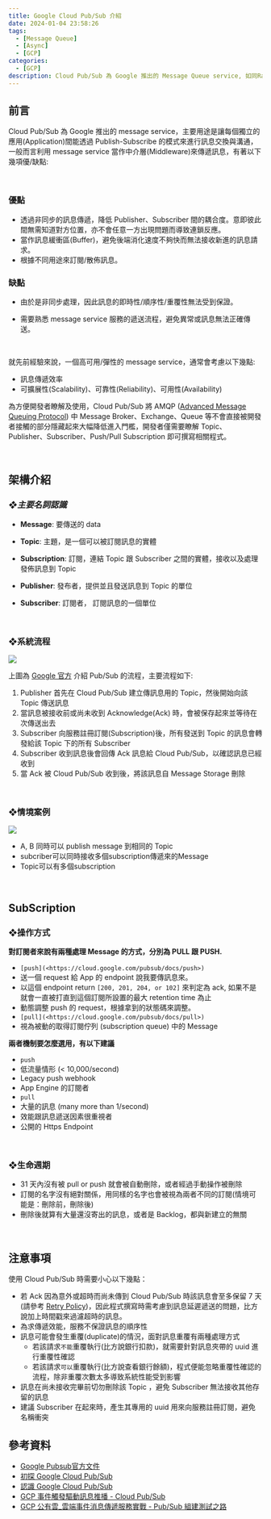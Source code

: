 ```yaml
---
title: Google Cloud Pub/Sub 介紹
date: 2024-01-04 23:58:26
tags:
  - [Message Queue]
  - [Async]
  - [GCP]
categories:
  - [GCP]
description: Cloud Pub/Sub 為 Google 推出的 Message Queue service, 如同Rabbit MQ , Apache Kafka 等Message Queue系統. 但卻簡化了整合與開發的門檻, 透過本篇文章能快速了解 Pub/Sub的原理與使用方式。
---
```


## 前言
Cloud Pub/Sub 為 Google 推出的 message service，主要用途是讓每個獨立的應用(Application)間能透過 Publish-Subscribe 的模式來進行訊息交換與溝通，一般而言利用 message service 
當作中介層(Middleware)來傳遞訊息，有著以下幾項優/缺點:

<br/>

### 優點

- 透過非同步的訊息傳遞，降低 Publisher、Subscriber 間的耦合度。意即彼此間無需知道對方位置，亦不會任意一方出現問題而導致連鎖反應。
- 當作訊息緩衝區(Buffer)，避免後端消化速度不夠快而無法接收新進的訊息請求。
- 根據不同用途來訂閱/散佈訊息。

### **缺點**

- 由於是非同步處理，因此訊息的即時性/順序性/重覆性無法受到保證。

- 需要熟悉 message service 服務的遞送流程，避免異常或訊息無法正確傳送。

  <br/>

就先前經驗來說，一個高可用/彈性的 message service，通常會考慮以下幾點:

- 訊息傳遞效率
- 可擴展性(Scalability)、可靠性(Reliability)、可用性(Availability)

為方便開發者瞭解及使用，Cloud Pub/Sub 將 AMQP ([Advanced Message Queuing Protocol](https://en.wikipedia.org/wiki/Advanced_Message_Queuing_Protocol))  中 Message Broker、Exchange、Queue 等不會直接被開發者接觸的部分隱藏起來大幅降低進入門檻，開發者僅需要瞭解 Topic、Publisher、Subscriber、Push/Pull Subscription 即可撰寫相關程式。

<br/>

## 架構介紹

### ***❖主要名詞認識***

- **Message**: 要傳送的 data

- **Topic**: 主題，是一個可以被訂閱訊息的實體

- **Subscription**: 訂閱，連結 Topic 跟 Subscriber 之間的實體，接收以及處理發佈訊息到 Topic

- **Publisher**: 發布者，提供並且發送訊息到 Topic 的單位

- **Subscriber**: 訂閱者， 訂閱訊息的一個單位

  <br/>

### **❖系統流程**

![](https://i.imgur.com/TsAvWUi.png)

上圖為 [Google 官方](https://cloud.google.com/pubsub/docs/overview) 介紹 Pub/Sub 的流程，主要流程如下:

1. Publisher 首先在 Cloud Pub/Sub 建立傳訊息用的 Topic，然後開始向該 Topic 傳送訊息
2. 當訊息被接收前或尚未收到 Acknowledge(Ack) 時，會被保存起來並等待在次傳送出去
3. Subscriber 向服務註冊訂閱(Subscription)後，所有發送到 Topic 的訊息會轉發給該 Topic 下的所有 Subscriber
4. Subscriber 收到訊息後會回傳 Ack 訊息給 Cloud Pub/Sub，以確認訊息已經收到
5. 當 Ack 被 Cloud Pub/Sub 收到後，將該訊息自 Message Storage 刪除

<br/>

### **❖情境案例**

![](https://i.imgur.com/7latY55.png)

- A, B 同時可以 publish message 到相同的 Topic
- subcriber可以同時接收多個subscription傳遞來的Message
- Topic可以有多個subscription

<br/>

## SubScription

### **❖操作方式**

**對訂閱者來說有兩種處理 Message 的方式，分別為 PULL 跟 PUSH.**

- `[push](<https://cloud.google.com/pubsub/docs/push>)`
- 送一個 request 給 App 的 endpoint 說我要傳訊息來。
- 以這個 endpoint return `[200, 201, 204, or 102]` 來判定為 ack, 如果不是就會一直被打直到這個訂閱所設置的最大 retention time 為止
- 動態調整 push 的 request，根據拿到的狀態碼來調整。
- `[pull](<https://cloud.google.com/pubsub/docs/pull>)`
- 視為被動的取得訂閱佇列 (subscription queue) 中的 Message

**兩者機制要怎麼選用，有以下建議**

- `push`
- 低流量情形 (< 10,000/second)
- Legacy push webhook
- App Engine 的訂閱者
- `pull`
- 大量的訊息 (many more than 1/second)
- 效能跟訊息遞送因素很重視者
- 公開的 Https Endpoint

<br/>

### **❖生命週期**

- 31 天內沒有被 pull or push 就會被自動刪除，或者經過手動操作被刪除
- 訂閱的名字沒有絕對關係，用同樣的名字也會被視為兩者不同的訂閱(情境可能是：刪除前，刪除後)
- 刪除後就算有大量還沒寄出的訊息，或者是 Backlog，都與新建立的無關

<br/>

## 注意事項

使用 Cloud Pub/Sub 時需要小心以下幾點：

- 若 Ack 因為意外或超時而尚未傳到 Cloud Pub/Sub 時該訊息會至多保留 7 天(請參考 [Retry Policy](https://cloud.google.com/pubsub/docs/subscriber))，因此程式撰寫時需考慮到訊息延遲遞送的問題，比方說加上時間戳來過濾超時的訊息。
- 為求傳遞效能，服務不保證訊息的順序性
- 訊息可能會發生重覆(duplicate)的情況，面對訊息重覆有兩種處理方式
  - 若該請求`不能`重覆執行(比方說銀行扣款)，就需要針對訊息夾帶的 uuid 進行重覆性確認
  - 若該請求`可以`重覆執行(比方說查看銀行餘額)，程式便能忽略重覆性確認的流程，除非重覆次數太多導致系統性能受到影響
- 訊息在尚未接收完畢前切勿刪除該 Topic ，避免 Subscriber 無法接收其他存留的訊息
- 建議 Subscriber 在起來時，產生其專用的 uuid 用來向服務註冊訂閱，避免名稱衝突



## 參考資料

- [Google Pubsub官方文件](https://cloud.google.com/pubsub/docs/overview)
- [初探 Google Cloud Pub/Sub](https://tachingchen.com/tw/blog/google-cloud-pubsub-introduction/)
- [認識 Google Cloud Pub/Sub](https://kylinyu.win/pubsub/#-subscriber-操作面)
- [GCP 事件觸發驅動訊息推播 - Cloud Pub/Sub](https://ithelp.ithome.com.tw/articles/10206624)
- [GCP 公有雲_雲端事件消息傳遞服務實戰 - Pub/Sub 組建測試之路](https://ithelp.ithome.com.tw/articles/10249308)

